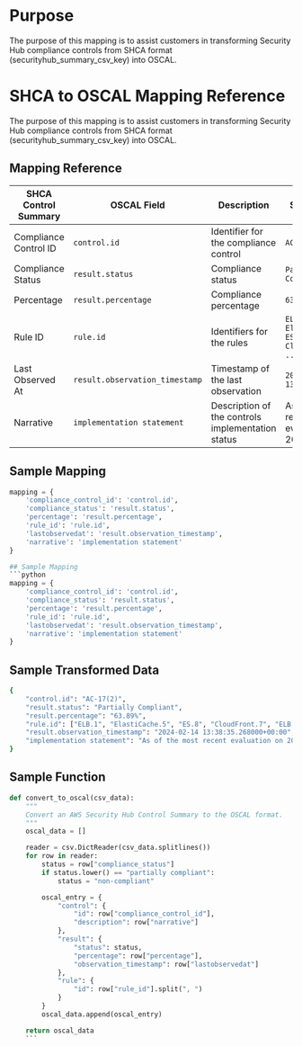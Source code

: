 # Purpose
The purpose of this mapping is to assist customers in transforming Security Hub compliance controls from SHCA format (securityhub_summary_csv_key) into OSCAL.


# SHCA to OSCAL Mapping Reference

The purpose of this mapping is to assist customers in transforming Security Hub compliance controls from SHCA format (securityhub_summary_csv_key) into OSCAL.

## Mapping Reference

| SHCA Control Summary   | OSCAL Field                     | Description                                               | Sample Data                                   |
|------------------------|---------------------------------|-----------------------------------------------------------|-----------------------------------------------|
| Compliance Control ID  | `control.id`                    | Identifier for the compliance control                     | `AC-17(2)`                                    |
| Compliance Status      | `result.status`                 | Compliance status                                         | `Partially Compliant`                         |
| Percentage             | `result.percentage`             | Compliance percentage                                     | `63.89%`                                      |
| Rule ID                | `rule.id`                       | Identifiers for the rules                                 | `ELB.1, ElastiCache.5, ES.8, CloudFront.7, ...`|
| Last Observed At       | `result.observation_timestamp`  | Timestamp of the last observation                         | `2024-02-14 13:38:35`                         |
| Narrative              | `implementation statement`      | Description of the controls implementation status         | As of the most recent evaluation on 2024-02...|

## Sample Mapping

```python
mapping = {
    'compliance_control_id': 'control.id',
    'compliance_status': 'result.status',
    'percentage': 'result.percentage',
    'rule_id': 'rule.id',
    'lastobservedat': 'result.observation_timestamp',
    'narrative': 'implementation statement'
}

## Sample Mapping
```python
mapping = {
    'compliance_control_id': 'control.id',
    'compliance_status': 'result.status',
    'percentage': 'result.percentage',
    'rule_id': 'rule.id',
    'lastobservedat': 'result.observation_timestamp',
    'narrative': 'implementation statement'
}
```
## Sample Transformed Data
```bash
{
    "control.id": "AC-17(2)",
    "result.status": "Partially Compliant",
    "result.percentage": "63.89%",
    "rule.id": ["ELB.1", "ElastiCache.5", "ES.8", "CloudFront.7", "ELB.3", "Opensearch.8", "ELB.8", "CloudFront.9", "APIGateway.2", "ELB.2", "CloudFront.3", "CloudFront.10", "S3.5"],
    "result.observation_timestamp": "2024-02-14 13:38:35.268000+00:00",
    "implementation statement": "As of the most recent evaluation on 2024-02-14 13:38:35.268000+00:00UTC, our Amazon Web Services (AWS) environment has been assessed as partially compliant with AC-17(2), according to NIST 800-53 rev 5 Operational Best Practices. This assessment utilized AWS Security Hub controls (including ELB.1, ElastiCache.5, ES.8, CloudFront.7, ELB.3, Opensearch.8, ELB.8, CloudFront.9, APIGateway.2, ELB.2, CloudFront.3, CloudFront.10, S3.5), and identified a 63.89% compliance rate for AC-17(2), which is evidence of a partially compliant implementation of this control."
}
```
## Sample Function
```python
def convert_to_oscal(csv_data):
    """
    Convert an AWS Security Hub Control Summary to the OSCAL format.
    """
    oscal_data = []

    reader = csv.DictReader(csv_data.splitlines())
    for row in reader:
        status = row["compliance_status"]
        if status.lower() == "partially compliant":
            status = "non-compliant"

        oscal_entry = {
            "control": {
                "id": row["compliance_control_id"],
                "description": row["narrative"]
            },
            "result": {
                "status": status,
                "percentage": row["percentage"],
                "observation_timestamp": row["lastobservedat"]
            },
            "rule": {
                "id": row["rule_id"].split(", ")
            }
        }
        oscal_data.append(oscal_entry)

    return oscal_data
    ```